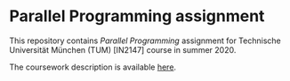 # Parallel Programming assignment #
This repository contains *Parallel Programming* assignment for Technische Universität München (TUM) [IN2147] course in summer 2020.

The coursework description is available [here](https://www.in.tum.de/caps/lehre/ss20/vorlesungen/parallel-programming/).